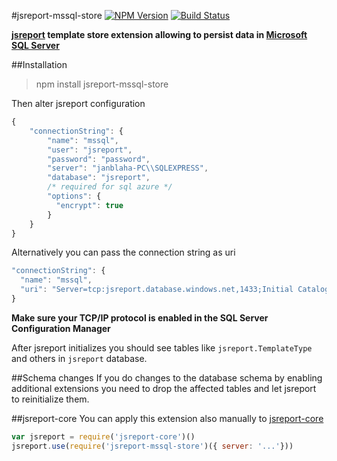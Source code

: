 #jsreport-mssql-store
[![NPM Version](http://img.shields.io/npm/v/jsreport-mssql-store.svg?style=flat-square)](https://npmjs.com/package/jsreport-mssql-store)
[![Build Status](https://travis-ci.org/jsreport/jsreport-mssql-store.png?branch=master)](https://travis-ci.org/jsreport/jsreport-mssql-store)

**[jsreport](https://github.com/jsreport/jsreport) template store extension allowing to persist data in [Microsoft SQL Server](https://www.microsoft.com/en/server-cloud/products/sql-server/)**


##Installation

> npm install jsreport-mssql-store

Then alter jsreport configuration 
```js
{
	"connectionString": { 
	    "name": "mssql",
        "user": "jsreport",
        "password": "password",
        "server": "janblaha-PC\\SQLEXPRESS",
        "database": "jsreport",
        /* required for sql azure */
        "options": {
          "encrypt": true
        }
    }
}
```

Alternatively you can pass the connection string as uri
```js
"connectionString": {
  "name": "mssql",
  "uri": "Server=tcp:jsreport.database.windows.net,1433;Initial Catalog=jsreport;Persist Security Info=False;User ID=myuser;Password=password;MultipleActiveResultSets=False;Encrypt=True;"
}
```

**Make sure your TCP/IP protocol is enabled in the SQL Server Configuration Manager**

After jsreport initializes you should see tables like `jsreport.TemplateType` and others in `jsreport` database.

##Schema changes
If you do changes to the database schema by enabling additional extensions you need to drop the affected tables and let jsreport to reinitialize them. 

##jsreport-core
You can apply this extension also manually to [jsreport-core](https://github.com/jsreport/jsreport-core)

```js
var jsreport = require('jsreport-core')()
jsreport.use(require('jsreport-mssql-store')({ server: '...'}))
```





